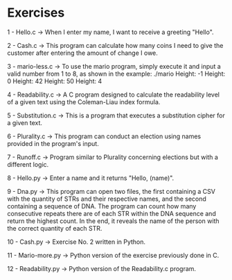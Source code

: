 # Exercises

1 - Hello.c -> When I enter my name, I want to receive a greeting "Hello".

2 - Cash.c -> This program can calculate how many coins I need to give the customer after entering the amount of change I owe.

3 - mario-less.c -> To use the mario program, simply execute it and input a valid number from 1 to 8, as shown in the example:
./mario Height: -1 Height: 0 Height: 42 Height: 50 Height: 4

4 - Readability.c -> A C program designed to calculate the readability level of a given text using the Coleman-Liau index formula.

5 - Substitution.c -> This is a program that executes a substitution cipher for a given text.

6 - Plurality.c -> This program can conduct an election using names provided in the program's input.

7 - Runoff.c -> Program similar to Plurality concerning elections but with a different logic.

8 - Hello.py -> Enter a name and it returns "Hello, (name)".

9 - Dna.py -> This program can open two files, the first containing a CSV with the quantity of STRs and their respective names, and the second containing a sequence of DNA. The program can count how many consecutive repeats there are of each STR within the DNA sequence and return the highest count. In the end, it reveals the name of the person with the correct quantity of each STR.

10 - Cash.py -> Exercise No. 2 written in Python.

11 - Mario-more.py -> Python version of the exercise previously done in C.

12 - Readability.py -> Python version of the Readability.c program.
